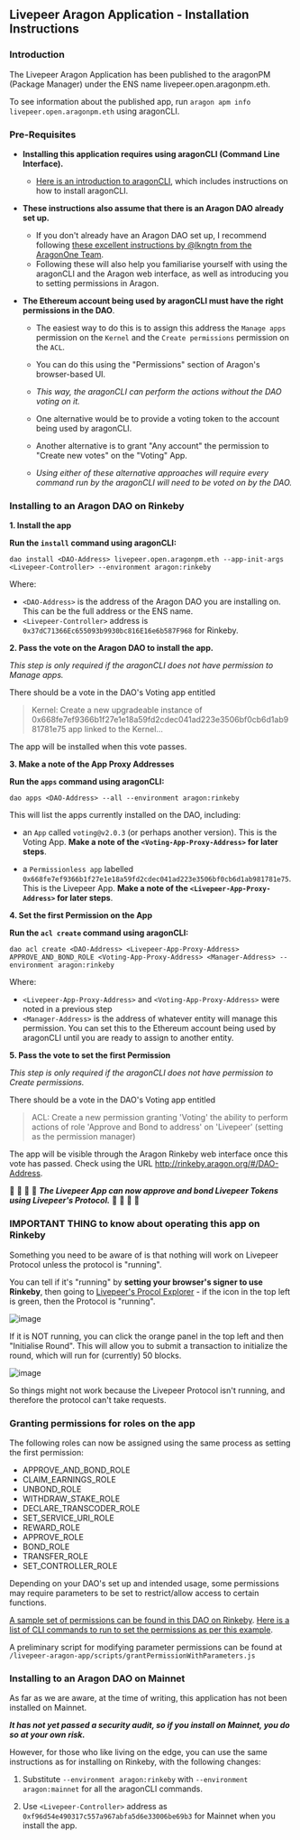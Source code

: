 ## Livepeer Aragon Application - Installation Instructions

### Introduction

The Livepeer Aragon Application has been published to the aragonPM (Package Manager) under the ENS name livepeer.open.aragonpm.eth.

To see information about the published app, run `aragon apm info livepeer.open.aragonpm.eth` using aragonCLI.

### Pre-Requisites

- **Installing this application requires using aragonCLI (Command Line Interface).**

  - [Here is an introduction to aragonCLI](https://hack.aragon.org/docs/cli-intro.html), which includes instructions on how to install aragonCLI.

- **These instructions also assume that there is an Aragon DAO already set up.**
  - If you don't already have an Aragon DAO set up, I recommend following [these excellent instructions by @lkngtn from the AragonOne Team](https://hack.aragon.org/docs/guides-custom-deploy).
  - Following these will also help you familiarise yourself with using the aragonCLI and the Aragon web interface, as well as introducing you to setting permissions in Aragon.

- **The Ethereum account being used by aragonCLI must have the right permissions in the DAO**.
  - The easiest way to do this is to assign this address the `Manage apps` permission on the `Kernel` and the `Create permissions` permission on the `ACL`.
  - You can do this using the "Permissions" section of Aragon's browser-based UI.
  - _This way, the aragonCLI can perform the actions without the DAO voting on it._
  
  - One alternative would be to provide a voting token to the account being used by aragonCLI.
  - Another alternative is to grant "Any account" the permission to "Create new votes" on the "Voting" App.
  - _Using either of these alternative approaches will require every command run by the aragonCLI will need to be voted on by the DAO._

### Installing to an Aragon DAO on Rinkeby

**1. Install the app**

**Run the `install` command using aragonCLI:**

```
dao install <DAO-Address> livepeer.open.aragonpm.eth --app-init-args <Livepeer-Controller> --environment aragon:rinkeby
```

Where:

- `<DAO-Address>` is the address of the Aragon DAO you are installing on. This can be the full address or the ENS name.
- `<Livepeer-Controller>` address is `0x37dC71366Ec655093b9930bc816E16e6b587F968` for Rinkeby.

**2. Pass the vote on the Aragon DAO to install the app.**

_This step is only required if the aragonCLI does not have permission to Manage apps._

There should be a vote in the DAO's Voting app entitled

> Kernel: Create a new upgradeable instance of 0x668fe7ef9366b1f27e1e18a59fd2cdec041ad223e3506bf0cb6d1ab981781e75 app linked to the Kernel...

The app will be installed when this vote passes.

**3. Make a note of the App Proxy Addresses**

**Run the `apps` command using aragonCLI:**

```
dao apps <DAO-Address> --all --environment aragon:rinkeby
```

This will list the apps currently installed on the DAO, including:

- an `App` called `voting@v2.0.3` (or perhaps another version). This is the Voting App. **Make a note of the `<Voting-App-Proxy-Address>` for later steps**.

- a `Permissionless app` labelled `0x668fe7ef9366b1f27e1e18a59fd2cdec041ad223e3506bf0cb6d1ab981781e75`. This is the Livepeer App. **Make a note of the `<Livepeer-App-Proxy-Address>` for later steps**.

**4. Set the first Permission on the App**

**Run the `acl create` command using aragonCLI:**

```
dao acl create <DAO-Address> <Livepeer-App-Proxy-Address> APPROVE_AND_BOND_ROLE <Voting-App-Proxy-Address> <Manager-Address> --environment aragon:rinkeby
```

Where:

- `<Livepeer-App-Proxy-Address>` and `<Voting-App-Proxy-Address>` were noted in a previous step
- `<Manager-Address>` is the address of whatever entity will manage this permission. You can set this to the Ethereum account being used by aragonCLI until you are ready to assign to another entity.

**5. Pass the vote to set the first Permission**

_This step is only required if the aragonCLI does not have permission to Create permissions._

There should be a vote in the DAO's Voting app entitled

> ACL: Create a new permission granting 'Voting' the ability to perform actions of role 'Approve and Bond to address' on 'Livepeer' (setting <Manager-Address> as the permission manager)

The app will be visible through the Aragon Rinkeby web interface once this vote has passed. Check using the URL http://rinkeby.aragon.org/#/DAO-Address.

 🎉 🎉 🎉 🎉 ***The Livepeer App can now approve and bond Livepeer Tokens using Livepeer's Protocol.*** 🎉 🎉 🎉 🎉

### IMPORTANT THING to know about operating this app on Rinkeby

Something you need to be aware of is that nothing will work on Livepeer Protocol unless the protocol is "running".

You can tell if it's "running" by **setting your browser's signer to use Rinkeby**, then going to [Livepeer's Procol Explorer](https://explorer.livepeer.org/transcoders) - if the icon in the top left is green, then the Protocol is "running".

![image](https://user-images.githubusercontent.com/2212651/57988140-6c21c380-7a82-11e9-96c3-7f9ac07fb175.png)

If it is NOT running, you can click the orange panel in the top left and then "Initialise Round". This will allow you to submit a transaction to initialize the round, which will run for (currently) 50 blocks.

![image](https://user-images.githubusercontent.com/2212651/57988132-4ac0d780-7a82-11e9-9e74-75bad8883897.png)

So things might not work because the Livepeer Protocol isn't running, and therefore the protocol can't take requests.

### Granting permissions for roles on the app

The following roles can now be assigned using the same process as setting the first permission:

- APPROVE_AND_BOND_ROLE
- CLAIM_EARNINGS_ROLE
- UNBOND_ROLE
- WITHDRAW_STAKE_ROLE
- DECLARE_TRANSCODER_ROLE
- SET_SERVICE_URI_ROLE
- REWARD_ROLE
- APPROVE_ROLE
- BOND_ROLE
- TRANSFER_ROLE  
- SET_CONTROLLER_ROLE

Depending on your DAO's set up and intended usage, some permissions may require parameters to be set to restrict/allow access to certain functions.

[A sample set of permissions can be found in this DAO on Rinkeby](https://rinkeby.aragon.org/#/video.aragonid.eth/permissions?p=app.0x0069ee94a2c6964221c45a402d8b1ff0c45224b6). [Here is a list of CLI commands to run to set the permissions as per this example](https://github.com/videoDAC/livepeer-aragon/blob/master/recommended-permissions.md).

A preliminary script for modifying parameter permissions can be found at `/livepeer-aragon-app/scripts/grantPermissionWithParameters.js`

### Installing to an Aragon DAO on Mainnet

As far as we are aware, at the time of writing, this application has not been installed on Mainnet.

***It has not yet passed a security audit, so if you install on Mainnet, you do so at your own risk.***

However, for those who like living on the edge, you can use the same instructions as for installing on Rinkeby, with the following changes:

1. Substitute `--environment aragon:rinkeby` with `--environment aragon:mainnet` for all the aragonCLI commands.

2. Use `<Livepeer-Controller>` address as `0xf96d54e490317c557a967abfa5d6e33006be69b3` for Mainnet when you install the app.
